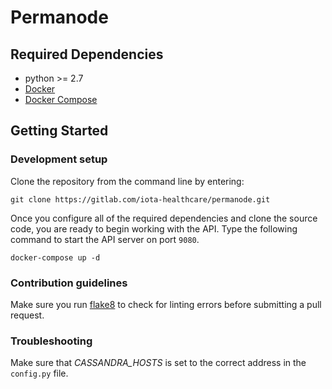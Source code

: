 # Permanode

## Required Dependencies

- python >= 2.7
- [Docker](https://docs.docker.com/engine/installation/)
- [Docker Compose](https://docs.docker.com/compose/install/)

## Getting Started

### Development setup

Clone the repository from the command line by entering:

```
git clone https://gitlab.com/iota-healthcare/permanode.git
```

Once you configure all of the required dependencies and clone the source code, you are ready to begin working with the API. Type the following command to start the API server on port `9080`.

```
docker-compose up -d
```

### Contribution guidelines

Make sure you run [flake8](http://flake8.pycqa.org/en/latest/) to check for linting errors before submitting a pull request.

### Troubleshooting

Make sure that *CASSANDRA_HOSTS* is set to the correct address in the `config.py` file.